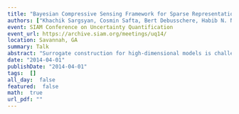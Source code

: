 ```yaml
---
title: "Bayesian Compressive Sensing Framework for Sparse Representations of High-Dimensional Models"
authors: ["Khachik Sargsyan, Cosmin Safta, Bert Debusschere, Habib N. Najm "]
event: SIAM Conference on Uncertainty Quantification
event_url: https://archive.siam.org/meetings/uq14/
location: Savannah, GA
summary: Talk
abstract: "Surrogate construction for high-dimensional models is challenged in two major ways: <br>obtaining sufficient training model simulations becomes prohibitively <br>expensive, and non-adaptive basis selection rules lead to excessively large basis sets. <br>We enhanced select state-of-the-art tools from statistical learning to build efficient sparse <br>surrogate representations, with quantified uncertainty, for high-dimensional complex models. <br>Specifically, Bayesian compressive sensing techniques are supplemented by iterative basis growth <br>and weighted regularization. Application to an 80-dimensional<br>climate land model shows promising results.<br>"
date: "2014-04-01"
publishDate: "2014-04-01"
tags:  []
all_day:  false
featured:  false
math:  true
url_pdf: ""
---
```

